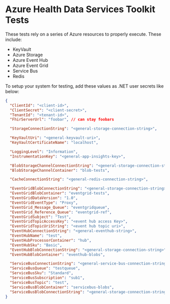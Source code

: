 # Azure Health Data Services Toolkit Tests

These tests rely on a series of Azure resources to properly execute. These include:

- KeyVault
- Azure Storage
- Azure Event Hub
- Azure Event Grid
- Service Bus
- Redis

To setup your system for testing, add these values as .NET user secrets like below:

```json
{
  "ClientId": "<client-id>",
  "ClientSecret": "<client-secret>",
  "TenantId": "<tenant-id>",
  "FhirServerUrl": "foobar", // can stay foobars

  "StorageConnectionString": "<general-storage-connection-string>",

  "KeyVaultUri": "<general-keyvault-uri>",
  "KeyVaultCertificateName": "localhost",

  "LoggingLevel": "Information",
  "InstrumentationKey": "<general-app-insights-key>",

  "BlobStorageChannelConnectionString": "<general-storage-connection-string>",
  "BlobStorageChannelContainer": "blob-tests",

  "CacheConnectionString": "<general-redis-connection-string>",

  "EventGridBlobConnectionString": "<general-storage-connection-string>",
  "EventGridBlobContainer": "eventgrid-tests",
  "EventGridDataVersion": "1.0",
  "EventGridEventType": "Proxy",
  "EventGrid_Message_Queue": "eventgridqueue",
  "EventGrid_Reference_Queue": "eventgrid-ref",
  "EventGridSubject": "Test",
  "EventGridTopicAccessKey": "<event hub access Key>",
  "EventGridTopicUriString": "<event hub topic uri>",
  "EventHubConnectionString": "<general-eventhub-string>",
  "EventHubName": "test",
  "EventHubProcessorContainer": "hub",
  "EventHubSku": "Basic",
  "EventHubBlobConnectionString": "<general-storage-connection-string>",
  "EventHubBlobContainer": "eventhub-blobs",

  "ServiceBusConnectionString": "<general-service-bus-connection-string>",
  "ServiceBusQueue": "testqueue",
  "ServiceBusSku": "Standard",
  "ServiceBusSubscription": "sub1",
  "ServiceBusTopic": "test",
  "ServiceBusBlobContainer": "servicebus-blobs",
  "ServiceBusBlobConnectionString": "<general-storage-connection-string>"
}
```
